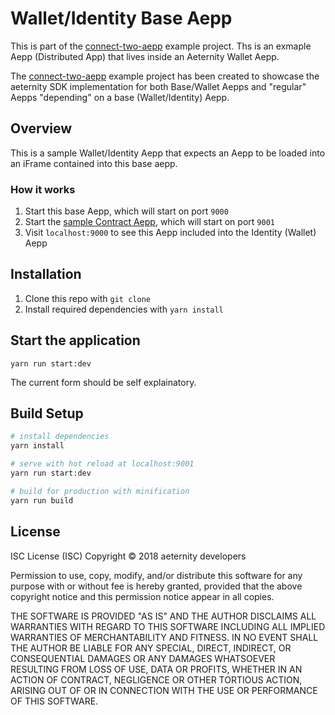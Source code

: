 # Wallet/Identity Base Aepp

This is part of the [connect-two-aepp](..) example project.
Ths is an exmaple Aepp (Distributed App) that lives inside an Aeternity Wallet Aepp.

The [connect-two-aepp](..) example project has been created to showcase the aeternity SDK implementation for both Base/Wallet Aepps and "regular" Aepps "depending" on a base (Wallet/Identity) Aepp.

## Overview

This is a sample Wallet/Identity Aepp that expects an Aepp to be loaded into an iFrame contained into this base aepp.

### How it works

1. Start this base Aepp, which will start on port `9000`
2. Start the [sample Contract Aepp](../aepp), which will start on port `9001`
3. Visit `localhost:9000` to see this Aepp included into the Identity (Wallet) Aepp

## Installation

1. Clone this repo with `git clone`
2. Install required dependencies with `yarn install`


## Start the application

```
yarn run start:dev
```

The current form should be self explainatory.

## Build Setup

``` bash
# install dependencies
yarn install

# serve with hot reload at localhost:9001
yarn run start:dev

# build for production with minification
yarn run build

```

## License

ISC License (ISC)
Copyright © 2018 aeternity developers

Permission to use, copy, modify, and/or distribute this software for any purpose
with or without fee is hereby granted, provided that the above copyright notice
and this permission notice appear in all copies.

THE SOFTWARE IS PROVIDED "AS IS" AND THE AUTHOR DISCLAIMS ALL WARRANTIES WITH
REGARD TO THIS SOFTWARE INCLUDING ALL IMPLIED WARRANTIES OF MERCHANTABILITY AND
FITNESS. IN NO EVENT SHALL THE AUTHOR BE LIABLE FOR ANY SPECIAL, DIRECT,
INDIRECT, OR CONSEQUENTIAL DAMAGES OR ANY DAMAGES WHATSOEVER RESULTING FROM LOSS
OF USE, DATA OR PROFITS, WHETHER IN AN ACTION OF CONTRACT, NEGLIGENCE OR OTHER
TORTIOUS ACTION, ARISING OUT OF OR IN CONNECTION WITH THE USE OR PERFORMANCE OF
THIS SOFTWARE.
